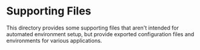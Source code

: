 # Supporting Files

This directory provides some supporting files that aren't intended for automated environment setup, but provide exported configuration files and environments for various applications.
